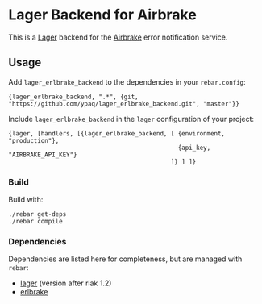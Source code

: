 # Lager Backend for Airbrake

This is a [Lager][lager] backend for the [Airbrake][airbrake] error notification service. 


## Usage

Add `lager_erlbrake_backend` to the dependencies in your `rebar.config`:

    {lager_erlbrake_backend, ".*", {git, "https://github.com/ypaq/lager_erlbrake_backend.git", "master"}}

Include `lager_erlbrake_backend` in the `lager` configuration of your project:

    {lager, [handlers, [{lager_erlbrake_backend, [ {environment, "production"},
                                                   {api_key, "AIRBRAKE_API_KEY"}
                                                 ]} ] ]}


### Build

Build with: 

    ./rebar get-deps
    ./rebar compile


### Dependencies

Dependencies are listed here for completeness, but are managed with `rebar`:

* [lager][lager] (version after riak 1.2) 
* [erlbrake][erlbrake]


[lager]: <http://github.com/basho/lager> "Lager"
[erlbrake]: <http://github.com/kenpratt/erlbrake> "Erlbrake"
[airbrake]: <http://airbrake.io> "Airbrake"

